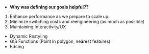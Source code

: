 * **Why was defining our goals helpful??**

1. Enhance performance as we prepare to scale up
2. Minimize switching costs and reengineering (as much as possible)
3. Maintaining Interactivity/UX
  - Dynamic Restyling
  - GIS Functions (Point in polygon, nearest features)
  - Editing
